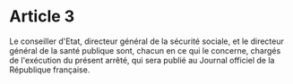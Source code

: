 # Article 3

Le conseiller d'Etat, directeur général de la sécurité sociale, et le directeur général de la santé publique sont, chacun en ce qui le concerne, chargés de l'exécution du présent arrêté, qui sera publié au Journal officiel de la République française.
